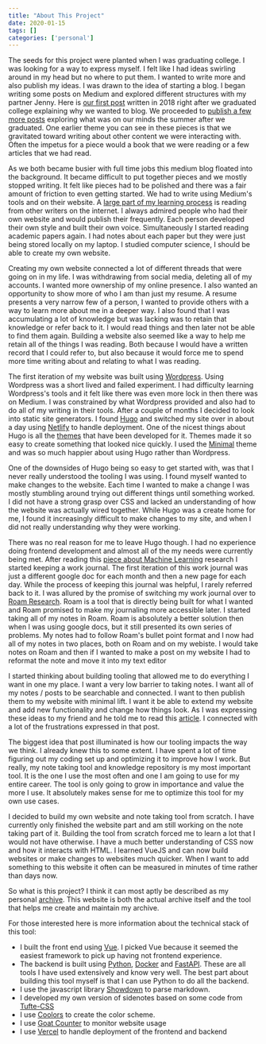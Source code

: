 ```yaml
---
title: "About This Project"
date: 2020-01-15
tags: []
categories: ['personal']
---
```


The seeds for this project were planted when I was graduating college. I was looking for a way to express myself. I felt like I had ideas swirling around in my head but no where to put them. I wanted to write more and also publish my ideas. I was drawn to the idea of starting a blog. I began writing some posts on Medium and explored different structures with my partner Jenny. Here is [our first post](https://medium.com/the-fox-and-the-hedgehog/why-blog-11a7a0c166ef) written in 2018 right after we graduated college explaining why we wanted to blog. We proceeded to [publish a few more posts](https://medium.com/the-fox-and-the-hedgehog) exploring what was on our minds the summer after we graduated. One earlier theme you can see in these pieces is that we gravitated toward writing about other content we were interacting with. Often the impetus for a piece would a book that we were reading or a few articles that we had read.

As we both became busier with full time jobs this medium blog floated into the background. It became difficult to put together pieces and we mostly stopped writing. It felt like pieces had to be polished and there was a fair amount of friction to even getting started. We had to write using Medium's tools and on their website. A [large part of my learning process](/#/internet_reading) is reading from other writers on the internet. I always admired people who had their own website and would publish their frequently. Each person developed their own style and built their own voice. Simultaneously I started reading academic papers again. I had notes about each paper but they were just being stored locally on my laptop. I studied computer science, I should be able to create my own website.

Creating my own website connected a lot of different threads that were going on in my life. I was withdrawing from social media, deleting all of my accounts. I wanted more ownership of my online presence. I also wanted an opportunity to show more of who I am than just my resume. A resume presents a very narrow few of a person, I wanted to provide others with a way to learn more about me in a deeper way. I also found that I was accumulating a lot of knowledge but was lacking was to retain that knowledge or refer back to it. I would read things and then later not be able to find them again. Building a website also seemed like a way to help me retain all of the things I was reading. Both because I would have a written record that I could refer to, but also because it would force me to spend more time writing about and relating to what I was reading.

The first iteration of my website was built using [Wordpress](https://wordpress.com/). Using Wordpress was a short lived and failed experiment. I had difficulty learning Wordpress's tools and it felt like there was even more lock in then there was on Medium. I was constrained by what Wordpress provided and also had to do all of my writing in their tools. After a couple of months I decided to look into static site generators. I found [Hugo](https://gohugo.io/) and switched my site over in about a day using [Netlify](https://www.netlify.com/) to handle deployment. One of the nicest things about Hugo is all the [themes](https://themes.gohugo.io/) that have been developed for it. Themes made it so easy to create something that looked nice quickly. I used the [Minimal](https://themes.gohugo.io/theme/minimal/) theme and was so much happier about using Hugo rather than Wordpress.

One of the downsides of Hugo being so easy to get started with, was that I never really understood the tooling I was using. I found myself wanted to make changes to the website. Each time I wanted to make a change I was mostly stumbling around trying out different things until something worked. I did not have a strong grasp over CSS and lacked an understanding of how the website was actually wired together. While Hugo was a create home for me, I found it increasingly difficult to make changes to my site, and when I did not really understanding why they were working.

There was no real reason for me to leave Hugo though. I had no experience doing frontend development and almost all of the my needs were currently being met. After reading this [piece about Machine Learning](http://joschu.net/blog/opinionated-guide-ml-research.html) research I started keeping a work journal. The first iteration of this work journal was just a different google doc for each month and then a new page for each day. While the process of keeping this journal was helpful, I rarely referred back to it. I was allured by the promise of switching my work journal over to [Roam Research](https://roamresearch.com/). Roam is a tool that is directly being built for what I wanted and Roam promised to make my journaling more accessible later. I started taking all of my notes in Roam. Roam is absolutely a better solution then when I was using google docs, but it still presented its own series of problems. My notes had to follow Roam's bullet point format and I now had all of my notes in two places, both on Roam and on my webiste. I would take notes on Roam and then if I wanted to make a post on my website I had to reformat the note and move it into my text editor

I started thinking about building tooling that allowed me to do everything I want in one my place. I want a very low barrier to taking notes. I want all of my notes / posts to be searchable and connected. I want to then publish them to my website with minimal lift. I want it be able to extend my website and add new functionality and change how things look. As I was expressing these ideas to my friend and he told me to read this [article](https://erikwinter.nl/articles/2020/why-i-built-my-own-shitty-static-site-generator/). I connected with a lot of the frustrations expressed in that post.

The biggest idea that post illuminated is how our tooling impacts the way we think. I already knew this to some extent. I have spent a lot of time figuring out my coding set up and optimizing it to improve how I work. But really, my note taking tool and knowledge repository is my most important tool. It is the one I use the most often and one I am going to use for my entire career. The tool is only going to grow in importance and value the more I use. It absolutely makes sense for me to optimize this tool for my own use cases.

I decided to build my own website and note taking tool from scratch. I have currently only finished the website part and am still working on the note taking part of it. Building the tool from scratch forced me to learn a lot that I would not have otherwise. I have a much better understanding of CSS now and how it interacts with HTML. I learned VueJS and can now build websites or make changes to websites much quicker. When I want to add something to this website it often can be measured in minutes of time rather than days now.

So what is this project? I think it can most aptly be described as my personal [archive](https://en.wikipedia.org/wiki/Archival_science). This website is both the actual archive itself and the tool that helps me create and maintain my archive.

For those interested here is more information about the technical stack of this tool:

- I built the front end using [Vue](https://vuejs.org/). I picked Vue because it seemed the easiest framework to pick up having not frontend experience.
- The backend is built using [Python](https://www.python.org/), [Docker](https://www.docker.com/) and [FastAPI](https://fastapi.tiangolo.com/). These are all tools I have used extensively and know very well. The best part about building this tool myself is that I can use Python to do all the backend.
- I use the javascript library [Showdown](https://github.com/showdownjs/showdown) to parse markdown.
- I developed my own version of sidenotes based on some code from [Tufte-CSS](https://github.com/edwardtufte/tufte-css)
- I use [Coolors](https://coolors.co/) to create the color scheme.
- I use [Goat Counter](https://www.goatcounter.com/) to monitor website usage
- I use [Vercel](https://github.com/vercel/vercel) to handle deployment of the frontend and backend



